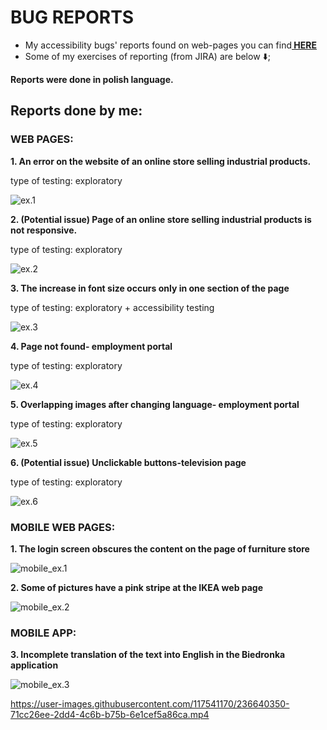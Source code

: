 # BUG REPORTS

<ul>
<li>My accessibility bugs' reports found on web-pages you can find<a href= https://github.com/amiszkiel/BUG_REPORTS/blob/master/accesability%20testing-%20bugs%20reports.pdf><b> HERE </b></a>

<li>Some of my exercises of reporting (from JIRA) are below &#11015;&#65039;;
</ul>
<p><b>Reports were done in polish language.</b><p>

## Reports done by me:

### WEB PAGES:

<p><b> 1. An error on the website of an online store selling industrial products. </b></p>
<p>type of testing: exploratory</p>

![ex.1](1_quantityofproduct-grafix.jpg)

<p><b> 2. (Potential issue) Page of an online store selling industrial products is not responsive. </b><p>
<p>type of testing: exploratory</p>

![ex.2](2_grafix_responsywnosc.jpg)

<p><b> 3. The increase in font size occurs only in one section of the page </b><p>
<p>type of testing: exploratory + accessibility testing</p>

![ex.3](3_dostepnosc_lapypl.jpg)

<p><b> 4. Page not found- employment portal </b><p>
<p>type of testing: exploratory</p>

![ex.4](4_loteriaparagonowa_suwalkigov.jpg)

<p><b> 5. Overlapping images after changing language- employment portal  </b></p>
<p>type of testing: exploratory</p>

![ex.5](5_nachodzaceobrazy_suwalkigov.jpg)

<p><b> 6. (Potential issue) Unclickable buttons-television page </b><p>
<p>type of testing: exploratory</p>

![ex.6](6_nieklikalna_mapa_tvsuwalki.jpg)

### MOBILE WEB PAGES:

<p><b> 1. The login screen obscures the content on the page of furniture store </b></p>

![mobile_ex.1](7_mobile_logowanie_meblemobi.jpg)

<p><b> 2. Some of pictures have a pink stripe at the IKEA web page </b><p>

![mobile_ex.2](8_mobile_rozowypasek_ikea.jpg)

### MOBILE APP:

<p><b> 3. Incomplete translation of the text into English in the Biedronka application </b></p>

![mobile_ex.3](9_mobile_niepelnetlumaczenie_biedronka.jpg)

https://user-images.githubusercontent.com/117541170/236640350-71cc26ee-2dd4-4c6b-b75b-6e1cef5a86ca.mp4



